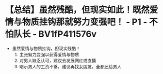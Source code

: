# 【总结】虽然残酷，但现实如此！既然爱情与物质挂钩那就努力变强吧！ - P1 - 不怕队长 - BV1fP411576v

-   虽然爱情与物质挂钩，但现实残酷！
    1.  主张努力变强以获得爱情与物质
    2.  对男人缺乏认可，建议去发展网红或直播
    3.  暗示男人的工资不够，建议再找女朋友，全都还给男人